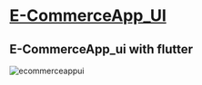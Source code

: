 # [E-CommerceApp_UI](https://www.figma.com/community/file/1147397006143520441)
## E-CommerceApp_ui with flutter

![ecommerceappui](https://user-images.githubusercontent.com/59411109/192585888-03b88a13-7e82-4115-8aef-c8aa3d8846d7.gif)
